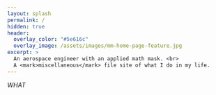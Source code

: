 ```yaml
---
layout: splash
permalink: /
hidden: true
header:
  overlay_color: "#5e616c"
  overlay_image: /assets/images/mm-home-page-feature.jpg
excerpt: >
  An aerospace engineer with an applied math mask. <br>
  A <mark>miscellaneous</mark> file site of what I do in my life.
---
```


*WHAT*
